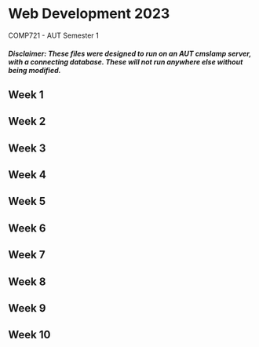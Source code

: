 # Web Development 2023

COMP721 - AUT Semester 1

##### Disclaimer: These files were designed to run on an AUT cmslamp server, with a connecting database. These will not run anywhere else without being modified. 

## Week 1



## Week 2



## Week 3

## Week 4

## Week 5

## Week 6

## Week 7

## Week 8

## Week 9

## Week 10
